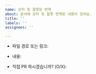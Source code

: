 ```yaml
---
name: 오타 및 잘못된 번역
about: 문서에 오타 및 잘못 번역된 내용이 있어요.
title: ''
labels: ''
assignees: ''

---
```


<!-- 오타 및 잘못 번역된 문서에 대한 경로나 링크를 남겨주세요. -->
* 파일 경로 또는 링크: 

<!-- 오타 맟 잘못 번역된 내용에 대해 간단하게 작성해주세요. -->
* 내용: 

<!-- 직접 PR로 수정할 계획이 있으면 알려주세요. -->
* 직접 PR 하시겠습니까? (O/X): 
